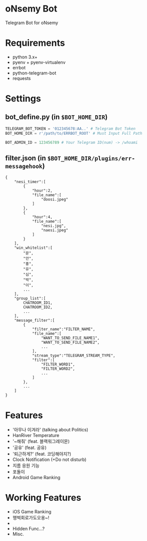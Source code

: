 oNsemy Bot
===========
Telegram Bot for oNsemy

# Requirements

* python 3.x+
* pyenv + pyenv-virtualenv
* errbot
* python-telegram-bot
* requests

# Settings

## bot_define.py (in `$BOT_HOME_DIR`)

```python
TELEGRAM_BOT_TOKEN = '012345678:AA..' # Telegram Bot Token
BOT_HOME_DIR = r'/path/to/ERRBOT_ROOT' # Must Input Full Path

BOT_ADMIN_ID = 123456789 # Your Telegram ID(num) -> /whoami
```

## filter.json (in `$BOT_HOME_DIR/plugins/err-messagehook`)

```
{
    "nesi_timer":[
        {
            "hour":2,
            "file_name":[
                "doosi.jpeg"
            ]
        },
        {
            "hour":4,
            "file_name":[
                "nesi.jpg",
                "naesi.jpeg"
            ]
        }
    ],
    "win_whitelist":[
        "문",
        "안",
        "홍",
        "유",
        "심",
        "박",
        "이",
        ...
    ],
    "group_list":[
        CHATROOM_ID1,
        CHATROOM_ID2,
        ...
    ],
    "message_filter":[
        {
            "filter_name":"FILTER_NAME",  
            "file_name":[
                "WANT_TO_SEND_FILE_NAME1",
                "WANT_TO_SEND_FILE_NAME2",
                ...
            ],
            "stream_type":"TELEGRAM_STREAM_TYPE",
            "filter":[
                "FILTER_WORD1",
                "FILTER_WORD2",
                ...
            ]
        },
        ...
    ]
}
```

# Features

* '아무나 이겨라' (talking about Politics)
* HanRiver Temperature
* '~해줘' (feat. 블랙워그레이몬)
* '공유' (feat. 공유)
* '퇴근하게?' (feat. 코딩해야지?)
* Clock Notification (+Do not disturb)
* 지름 응원 기능
* 포돌이
* Android Game Ranking

# Working Features

* iOS Game Ranking
* 행벅회로가도오옹~!
* 
* Hidden Func...?
* Misc.
